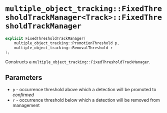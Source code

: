 # `multiple_object_tracking::FixedThresholdTrackManager<Track>::FixedThresholdTrackManager`

```cpp
explicit FixedThresholdTrackManager(
    multiple_object_tracking::PromotionThreshold p,
    multiple_object_tracking::RemovalThreshold r
);
```
Constructs a `multiple_object_tracking::FixedThresholdTrackManager`.

## Parameters

- `p` - occurrence threshold above which a detection will be promoted to _confirmed_
- `r` - occurrence threshold below which a detection will be removed from management

